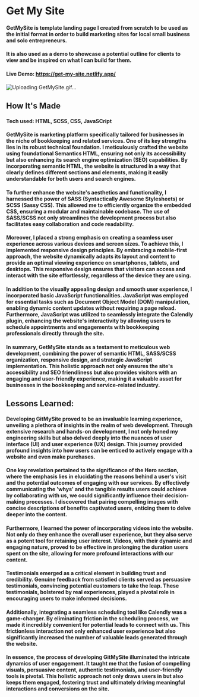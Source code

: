 # Get My Site
#### GetMySite is template landing page I created from scratch to be used as the initial format in order to build marketing sites for local small business and solo entrepreneurs.
#### It is also used as a demo to showcase a potential outline for clients to view and be inspired on what I can build for them. 
#### Live Demo: https://get-my-site.netlify.app/
![Uploading GetMySite.gif…]()
## How It's Made
#### Tech used: HTML, SCSS, CSS, JavaSCript 
#### GetMySite is marketing platform specifically tailored for businesses in the niche of bookkeeping and related services. One of its key strengths lies in its robust technical foundation. I meticulously crafted the website using foundational Semantics HTML, ensuring not only its accessibility but also enhancing its search engine optimization (SEO) capabilities. By incorporating semantic HTML, the website is structured in a way that clearly defines different sections and elements, making it easily understandable for both users and search engines.
#### To further enhance the website's aesthetics and functionality, I harnessed the power of SASS (Syntactically Awesome Stylesheets) or SCSS (Sassy CSS). This allowed me to efficiently organize the embedded CSS, ensuring a modular and maintainable codebase. The use of SASS/SCSS not only streamlines the development process but also facilitates easy collaboration and code readability.

#### Moreover, I placed a strong emphasis on creating a seamless user experience across various devices and screen sizes. To achieve this, I implemented responsive design principles. By embracing a mobile-first approach, the website dynamically adapts its layout and content to provide an optimal viewing experience on smartphones, tablets, and desktops. This responsive design ensures that visitors can access and interact with the site effortlessly, regardless of the device they are using.

#### In addition to the visually appealing design and smooth user experience, I incorporated basic JavaScript functionalities. JavaScript was employed for essential tasks such as Document Object Model (DOM) manipulation, enabling dynamic content updates without requiring a page reload. Furthermore, JavaScript was utilized to seamlessly integrate the Calendly plugin, enhancing the website's interactivity by allowing users to schedule appointments and engagements with bookkeeping professionals directly through the site.

#### In summary, GetMySite stands as a testament to meticulous web development, combining the power of semantic HTML, SASS/SCSS organization, responsive design, and strategic JavaScript implementation. This holistic approach not only ensures the site's accessibility and SEO friendliness but also provides visitors with an engaging and user-friendly experience, making it a valuable asset for businesses in the bookkeeping and service-related industry.

## Lessons Learned: 
#### Developing GitMySite proved to be an invaluable learning experience, unveiling a plethora of insights in the realm of web development. Through extensive research and hands-on development, I not only honed my engineering skills but also delved deeply into the nuances of user interface (UI) and user experience (UX) design. This journey provided profound insights into how users can be enticed to actively engage with a website and even make purchases.

#### One key revelation pertained to the significance of the Hero section, where the emphasis lies in elucidating the reasons behind a user's visit and the potential outcomes of engaging with our services. By effectively communicating the 'whys' and the tangible results users could achieve by collaborating with us, we could significantly influence their decision-making processes. I discovered that pairing compelling images with concise descriptions of benefits captivated users, enticing them to delve deeper into the content.

#### Furthermore, I learned the power of incorporating videos into the website. Not only do they enhance the overall user experience, but they also serve as a potent tool for retaining user interest. Videos, with their dynamic and engaging nature, proved to be effective in prolonging the duration users spent on the site, allowing for more profound interactions with our content.

#### Testimonials emerged as a critical element in building trust and credibility. Genuine feedback from satisfied clients served as persuasive testimonials, convincing potential customers to take the leap. These testimonials, bolstered by real experiences, played a pivotal role in encouraging users to make informed decisions.

#### Additionally, integrating a seamless scheduling tool like Calendly was a game-changer. By eliminating friction in the scheduling process, we made it incredibly convenient for potential leads to connect with us. This frictionless interaction not only enhanced user experience but also significantly increased the number of valuable leads generated through the website.

#### In essence, the process of developing GitMySite illuminated the intricate dynamics of user engagement. It taught me that the fusion of compelling visuals, persuasive content, authentic testimonials, and user-friendly tools is pivotal. This holistic approach not only draws users in but also keeps them engaged, fostering trust and ultimately driving meaningful interactions and conversions on the site.







